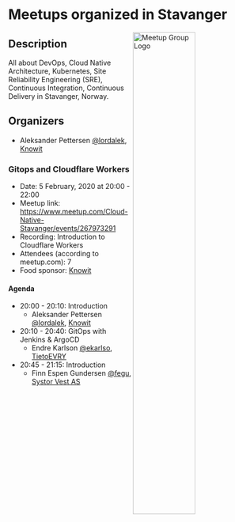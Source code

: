 # Meetups organized in Stavanger

<img width="50%" align="right" alt="Meetup Group Logo" src="">

## Description

<p>All about DevOps, Cloud Native Architecture, Kubernetes, Site Reliability Engineering (SRE), Continuous Integration, Continuous Delivery in Stavanger, Norway.</p>


## Organizers

- Aleksander Pettersen [@lordalek](https://github.com/lordalek), [Knowit](https://www.knowit.no/)

### Gitops and Cloudflare Workers

- Date: 5 February, 2020 at 20:00 - 22:00
- Meetup link: https://www.meetup.com/Cloud-Native-Stavanger/events/267973291
- Recording: Introduction to Cloudflare Workers
- Attendees (according to meetup.com): 7
- Food sponsor: [Knowit](https://www.knowit.no/)

#### Agenda

- 20:00 - 20:10: Introduction 
  - Aleksander Pettersen [@lordalek](https://github.com/lordalek), [Knowit](https://www.knowit.no/)
- 20:10 - 20:40: GitOps with Jenkins & ArgoCD 
  - Endre Karlson [@ekarlso](https://github.com/ekarlso), [TietoEVRY]()
- 20:45 - 21:15: Introduction 
  - Finn Espen Gundersen [@fegu](https://github.com/fegu), [Systor Vest AS](https://systorvest.no/)
